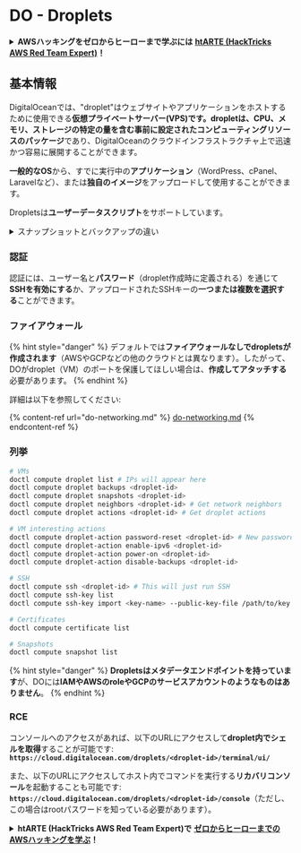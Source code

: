 # DO - Droplets

<details>

<summary><strong>AWSハッキングをゼロからヒーローまで学ぶには</strong> <a href="https://training.hacktricks.xyz/courses/arte"><strong>htARTE (HackTricks AWS Red Team Expert)</strong></a><strong>！</strong></summary>

HackTricksをサポートする他の方法:

* **HackTricksにあなたの会社を広告したい**、または**HackTricksをPDFでダウンロードしたい**場合は、[**サブスクリプションプラン**](https://github.com/sponsors/carlospolop)をチェックしてください！
* [**公式PEASS & HackTricksグッズ**](https://peass.creator-spring.com)を入手する
* [**The PEASS Family**](https://opensea.io/collection/the-peass-family)を発見し、独占的な[**NFTs**](https://opensea.io/collection/the-peass-family)のコレクションをチェックする
* 💬 [**Discordグループ**](https://discord.gg/hRep4RUj7f)に**参加する**か、[**telegramグループ**](https://t.me/peass)に参加するか、**Twitter** 🐦 [**@carlospolopm**](https://twitter.com/carlospolopm)を**フォローする**。
* **HackTricks**の[**githubリポジトリ**](https://github.com/carlospolop/hacktricks)と[**HackTricks Cloud**](https://github.com/carlospolop/hacktricks-cloud)にPRを提出して、あなたのハッキングのコツを共有する。

</details>

## 基本情報

DigitalOceanでは、"droplet"はウェブサイトやアプリケーションをホストするために使用できる**仮想プライベートサーバー(VPS)**です。dropletは、CPU、メモリ、ストレージの特定の量を含む**事前に設定されたコンピューティングリソースのパッケージ**であり、DigitalOceanのクラウドインフラストラクチャ上で迅速かつ容易に展開することができます。

**一般的なOS**から、すでに実行中の**アプリケーション**（WordPress、cPanel、Laravelなど）、または**独自のイメージ**をアップロードして使用することができます。

Dropletsは**ユーザーデータスクリプト**をサポートしています。

<details>

<summary>スナップショットとバックアップの違い</summary>

DigitalOceanでは、スナップショットはDropletのディスクの時点でのコピーです。スナップショットが取られた時点でのDropletのディスクの状態、オペレーティングシステム、インストールされたアプリケーション、およびディスク上のすべてのファイルとデータをキャプチャします。

スナップショットは、元のDropletと同じ設定の新しいDropletsを作成するために使用することができますし、スナップショットが取られた時点の状態にDropletを復元するためにも使用できます。スナップショットはDigitalOceanのオブジェクトストレージサービスに保存され、インクリメンタルであるため、最後のスナップショット以降の変更のみが保存されます。これにより、使用と保存が効率的でコスト効果的になります。

一方、バックアップはDropletの完全なコピーであり、オペレーティングシステム、インストールされたアプリケーション、ファイル、データ、およびDropletの設定とメタデータを含みます。バックアップは通常、定期的なスケジュールで実行され、特定の時点でのDropletの完全な状態をキャプチャします。

スナップショットとは異なり、バックアップは圧縮され暗号化された形式で保存され、DigitalOceanのインフラストラクチャからリモートの場所に転送されて安全を確保します。これにより、バックアップは災害復旧に理想的であり、データ損失やその他の壊滅的なイベントが発生した場合に復元できるDropletの完全なコピーを提供します。

要約すると、スナップショットはDropletのディスクの時点でのコピーであり、バックアップは設定とメタデータを含むDropletの完全なコピーです。スナップショットはDigitalOceanのオブジェクトストレージサービスに保存され、バックアップはDigitalOceanのインフラストラクチャからリモートの場所に転送されます。スナップショットもバックアップもDropletを復元するために使用できますが、スナップショットは使用と保存がより効率的であり、バックアップは災害復旧のためのより包括的なバックアップソリューションを提供します。

</details>

### 認証

認証には、ユーザー名と**パスワード**（droplet作成時に定義される）を通じて**SSHを有効にする**か、アップロードされたSSHキーの**一つまたは複数を選択する**ことができます。

### ファイアウォール

{% hint style="danger" %}
デフォルトでは**ファイアウォールなしでdropletsが作成されます**（AWSやGCPなどの他のクラウドとは異なります）。したがって、DOがdroplet（VM）のポートを保護してほしい場合は、**作成してアタッチする**必要があります。
{% endhint %}

詳細は以下を参照してください:

{% content-ref url="do-networking.md" %}
[do-networking.md](do-networking.md)
{% endcontent-ref %}

### 列挙
```bash
# VMs
doctl compute droplet list # IPs will appear here
doctl compute droplet backups <droplet-id>
doctl compute droplet snapshots <droplet-id>
doctl compute droplet neighbors <droplet-id> # Get network neighbors
doctl compute droplet actions <droplet-id> # Get droplet actions

# VM interesting actions
doctl compute droplet-action password-reset <droplet-id> # New password is emailed to the user
doctl compute droplet-action enable-ipv6 <droplet-id>
doctl compute droplet-action power-on <droplet-id>
doctl compute droplet-action disable-backups <droplet-id>

# SSH
doctl compute ssh <droplet-id> # This will just run SSH
doctl compute ssh-key list
doctl compute ssh-key import <key-name> --public-key-file /path/to/key.pub

# Certificates
doctl compute certificate list

# Snapshots
doctl compute snapshot list
```
{% hint style="danger" %}
**Dropletsはメタデータエンドポイントを持っています**が、DOには**IAMやAWSのroleやGCPのサービスアカウントのようなものはありません**。
{% endhint %}

### RCE

コンソールへのアクセスがあれば、以下のURLにアクセスして**droplet内でシェルを取得**することが可能です: **`https://cloud.digitalocean.com/droplets/<droplet-id>/terminal/ui/`**

また、以下のURLにアクセスしてホスト内でコマンドを実行する**リカバリコンソール**を起動することも可能です: **`https://cloud.digitalocean.com/droplets/<droplet-id>/console`**（ただし、この場合はrootパスワードを知っている必要があります）。

<details>

<summary><strong>htARTE (HackTricks AWS Red Team Expert)で</strong> <a href="https://training.hacktricks.xyz/courses/arte"><strong>ゼロからヒーローまでのAWSハッキングを学ぶ</strong></a><strong>！</strong></summary>

HackTricksをサポートする他の方法:

* **HackTricksにあなたの会社を広告したい**、または**HackTricksをPDFでダウンロードしたい**場合は、[**サブスクリプションプラン**](https://github.com/sponsors/carlospolop)をチェックしてください！
* [**公式のPEASS & HackTricksグッズ**](https://peass.creator-spring.com)を入手する
* [**The PEASS Family**](https://opensea.io/collection/the-peass-family)を発見する、私たちの独占的な[**NFTs**](https://opensea.io/collection/the-peass-family)のコレクション
* 💬 [**Discordグループ**](https://discord.gg/hRep4RUj7f)に**参加する**か、[**テレグラムグループ**](https://t.me/peass)に参加するか、**Twitter** 🐦 [**@carlospolopm**](https://twitter.com/carlospolopm)で**フォローする**。
* [**HackTricks**](https://github.com/carlospolop/hacktricks)と[**HackTricks Cloud**](https://github.com/carlospolop/hacktricks-cloud)のgithubリポジトリにPRを提出して、あなたのハッキングのコツを**共有する**。

</details>
